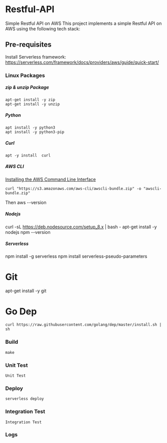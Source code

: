 # Restful-API
Simple Restful API on AWS
This project implements a simple Restful API on AWS using the following tech stack:
## Pre-requisites
Install Serverless framework:
https://serverless.com/framework/docs/providers/aws/guide/quick-start/
### Linux Packages

##### zip & unzip Package
```
apt-get install -y zip
apt-get install -y unzip
```

##### Python
```
apt install -y python3
apt install -y python3-pip
```
##### Curl
```
apt -y install  curl  
```
##### AWS CLI
[Installing the AWS Command Line Interface](https://docs.aws.amazon.com/cli/latest/userguide/installing.html)
```
curl "https://s3.amazonaws.com/aws-cli/awscli-bundle.zip" -o "awscli-bundle.zip"
```
Then
aws --version

##### Nodejs

curl -sL https://deb.nodesource.com/setup_8.x | bash -
apt-get install -y nodejs
npm --version

##### Serverless

npm install -g serverless
npm install serverless-pseudo-parameters

# Git

apt-get install -y git

	
# Go Dep
	curl https://raw.githubusercontent.com/golang/dep/master/install.sh | sh

### Build
    make
### Unit Test
    Unit Test
### Deploy
    serverless deploy

### Integration Test
    Integration Test
### Logs
